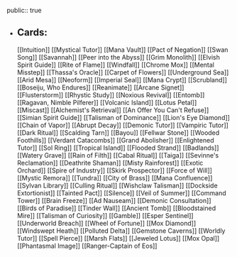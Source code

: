 public:: true
- ## Cards:
	[[Intuition]]
	[[Mystical Tutor]]
	[[Mana Vault]]
	[[Pact of Negation]]
	[[Swan Song]]
	[[Savannah]]
	[[Peer into the Abyss]]
	[[Grim Monolith]]
	[[Elvish Spirit Guide]]
	[[Rite of Flame]]
	[[Windfall]]
	[[Chrome Mox]]
	[[Mental Misstep]]
	[[Thassa's Oracle]]
	[[Carpet of Flowers]]
	[[Underground Sea]]
	[[Arid Mesa]]
	[[Neoform]]
	[[Imperial Seal]]
	[[Mana Crypt]]
	[[Scrubland]]
	[[Boseiju, Who Endures]]
	[[Reanimate]]
	[[Arcane Signet]]
	[[Flusterstorm]]
	[[Rhystic Study]]
	[[Noxious Revival]]
	[[Entomb]]
	[[Ragavan, Nimble Pilferer]]
	[[Volcanic Island]]
	[[Lotus Petal]]
	[[Miscast]]
	[[Alchemist's Retrieval]]
	[[An Offer You Can't Refuse]]
	[[Simian Spirit Guide]]
	[[Talisman of Dominance]]
	[[Lion's Eye Diamond]]
	[[Chain of Vapor]]
	[[Abrupt Decay]]
	[[Demonic Tutor]]
	[[Vampiric Tutor]]
	[[Dark Ritual]]
	[[Scalding Tarn]]
	[[Bayou]]
	[[Fellwar Stone]]
	[[Wooded Foothills]]
	[[Verdant Catacombs]]
	[[Grand Abolisher]]
	[[Enlightened Tutor]]
	[[Sol Ring]]
	[[Tropical Island]]
	[[Flooded Strand]]
	[[Badlands]]
	[[Watery Grave]]
	[[Rain of Filth]]
	[[Cabal Ritual]]
	[[Taiga]]
	[[Sevinne's Reclamation]]
	[[Deathrite Shaman]]
	[[Misty Rainforest]]
	[[Exotic Orchard]]
	[[Spire of Industry]]
	[[Skirk Prospector]]
	[[Force of Will]]
	[[Mystic Remora]]
	[[Tundra]]
	[[City of Brass]]
	[[Mana Confluence]]
	[[Sylvan Library]]
	[[Culling Ritual]]
	[[Wishclaw Talisman]]
	[[Dockside Extortionist]]
	[[Tainted Pact]]
	[[Silence]]
	[[Veil of Summer]]
	[[Command Tower]]
	[[Brain Freeze]]
	[[Ad Nauseam]]
	[[Demonic Consultation]]
	[[Birds of Paradise]]
	[[Tinder Wall]]
	[[Ancient Tomb]]
	[[Bloodstained Mire]]
	[[Talisman of Curiosity]]
	[[Gamble]]
	[[Esper Sentinel]]
	[[Underworld Breach]]
	[[Wheel of Fortune]]
	[[Mox Diamond]]
	[[Windswept Heath]]
	[[Polluted Delta]]
	[[Gemstone Caverns]]
	[[Worldly Tutor]]
	[[Spell Pierce]]
	[[Marsh Flats]]
	[[Jeweled Lotus]]
	[[Mox Opal]]
	[[Phantasmal Image]]
	[[Ranger-Captain of Eos]]
